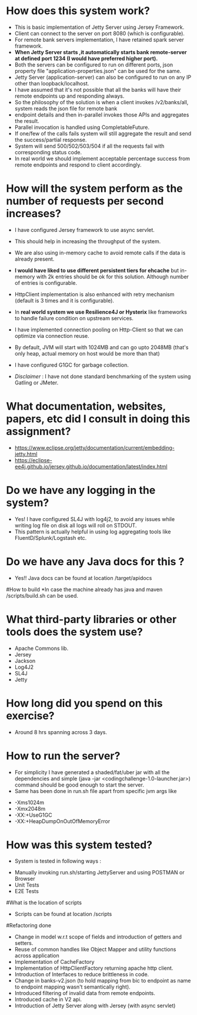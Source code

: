 # How does this system work?
* This is basic implementation of Jetty Server using Jersey Framework.
* Client can connect to the server on port 8080 (which is configurable).
* For remote bank servers implementation, I have retained spark server framework.
* **When Jetty Server starts ,it automatically starts bank remote-server at defined port 1234 (I would have preferred higher port).**
* Both the servers can be configured to run on different ports, json property file "application-properties.json" can be used for the same.
* Jetty Server (application-server) can also be configured to run on any IP other than loopback/localhost.
* I have assumed that it's not possible that all the banks will have their remote endpoints up and responding always.
* So the philosophy of the solution is when a client invokes /v2/banks/all, system reads the json file for remote bank
* endpoint details and then in-parallel invokes those APIs and aggregates the result.
* Parallel invocation is handled using CompletableFuture.
* If one/few of the calls fails system will still aggregate the result and send the success/partial response.
* System will send 500/502/503/504 if all the requests fail with corresponding status code.
* In real world we should implement acceptable percentage success from remote endpoints and respond to client accordingly.

# How will the system perform as the number of requests per second increases?
* I have configured Jersey framework to use async servlet.
* This should help in increasing the throughput of the system.
* We are also using in-memory cache to avoid remote calls if  the data is already present.
* **I would have liked to use different persistent tiers for ehcache** but in-memory with 2k entries should be ok for this
  solution. Although number of entries is configurable. 
* HttpClient implementation is also enhanced with retry mechanism (default is 3 times and it is configurable).
* In **real world system we use Resilience4J or Hysterix** like frameworks to handle failure condition on upstream services. 
* I have implemented connection pooling on Http-Client so that we can optimize via connection reuse.
* By default, JVM will start with 1024MB and can go upto 2048MB (that's only heap, actual memory on host would be more than that)
* I have configured G1GC for garbage collection.

* _Disclaimer_ : I have not done standard benchmarking of the system using Gatling or JMeter. 


# What documentation, websites, papers, etc did I consult in doing this assignment?
* https://www.eclipse.org/jetty/documentation/current/embedding-jetty.html
* https://eclipse-ee4j.github.io/jersey.github.io/documentation/latest/index.html

# Do we have any logging in the system?
* Yes! I have configured SL4J with log4j2, to avoid any issues while writing log file on disk all logs will roll 
  on STDOUT. 
* This pattern is actually helpful in using log aggregating tools like FluentD/Splunk/Logstash etc.

# Do we have any Java docs for this ?
* Yes!! Java docs can be found at location <root-folder>/target/apidocs

#How to build
*In case the machine already has java and maven <root-folder>/scripts/build.sh can be used.

# What third-party libraries or other tools does the system use?
* Apache Commons lib.
* Jersey
* Jackson
* Log4J2
* SL4J
* Jetty

# How long did you spend on this exercise?
* Around 8 hrs spanning across 3 days.

# How to run the server?
* For simplicity I have generated a shaded/fat/uber jar with all the dependencies and simple (java -jar <codingchallenge-1.0-launcher.jar>) command should be good enough to start the server.
* Same has been done in run.sh file apart from specific jvm args like
- -Xms1024m
- -Xmx2048m 
- -XX:+UseG1GC  
- -XX:+HeapDumpOnOutOfMemoryError

# How was this system tested?
* System is tested in following ways :
- Manually invoking run.sh/starting JettyServer and using POSTMAN or Browser
- Unit Tests
- E2E Tests 

#What is the location of scripts 
* Scripts can be found at location <root-folder>/scripts

#Refactoring done
- Change in model w.r.t scope of fields and introduction of getters and setters.
- Reuse of common handles like Object Mapper and utility functions across application
- Implementation of CacheFactory
- Implementation of HttpClientFactory returning apache http client.
- Introduction of Interfaces to reduce brittleness in code.
- Change in banks-v2.json (to hold mapping from bic to endpoint as name to endpoint mapping wasn't semantically right).
- Introduced filtering of invalid data from remote endpoints.
- Introduced cache in V2 api.
- Introduction of Jetty Server along with Jersey (with async servlet)




